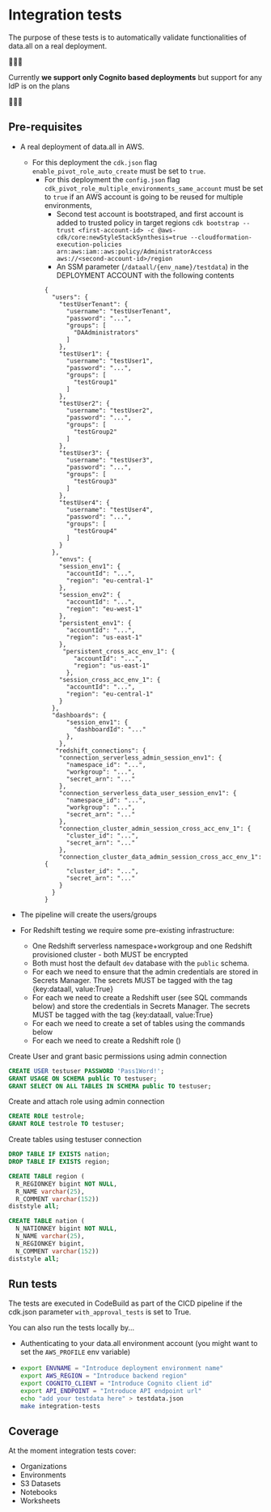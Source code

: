 # Integration tests

The purpose of these tests is to automatically validate functionalities of data.all on a real deployment.

🚨🚨🚨

Currently **we support only Cognito based deployments** but support for any IdP is on the plans

🚨🚨🚨

## Pre-requisites

- A real deployment of data.all in AWS. 
     - For this deployment the `cdk.json` flag `enable_pivot_role_auto_create` must be set to `true`.
       - For this deployment the `config.json` flag `cdk_pivot_role_multiple_environments_same_account` must be set to `true` if an AWS account is going to be reused for multiple environments,
         - Second test account is bootstraped, and first account is added to trusted policy in target regions
          ```cdk bootstrap --trust <first-account-id> -c @aws-cdk/core:newStyleStackSynthesis=true --cloudformation-execution-policies arn:aws:iam::aws:policy/AdministratorAccess aws://<second-account-id>/region```
         - An SSM parameter (`/dataall/{env_name}/testdata`) in the DEPLOYMENT ACCOUNT with the following contents
          ```
          {
            "users": {
              "testUserTenant": {
                "username": "testUserTenant",
                "password": "...",
                "groups": [
                  "DAAdministrators"
                ]
              },
              "testUser1": {
                "username": "testUser1",
                "password": "...",
                "groups": [
                  "testGroup1"
                ]
              },
              "testUser2": {
                "username": "testUser2",
                "password": "...",
                "groups": [
                  "testGroup2"
                ]
              },
              "testUser3": {
                "username": "testUser3",
                "password": "...",
                "groups": [
                  "testGroup3"
                ]
              },
              "testUser4": {
                "username": "testUser4",
                "password": "...",
                "groups": [
                  "testGroup4"
                ]
              }
            },
              "envs": {
              "session_env1": {
                "accountId": "...",
                "region": "eu-central-1"
              },
              "session_env2": {
                "accountId": "...",
                "region": "eu-west-1"
              },
              "persistent_env1": {
                "accountId": "...",
                "region": "us-east-1"
              },
               "persistent_cross_acc_env_1": {
                  "accountId": "...",
                  "region": "us-east-1"
                },
              "session_cross_acc_env_1": {
                "accountId": "...",
                "region": "eu-central-1"
              }
            },
            "dashboards": {
                "session_env1": {
                  "dashboardId": "..."
                },
              },
             "redshift_connections": {
              "connection_serverless_admin_session_env1": {
                "namespace_id": "...",
                "workgroup": "...",
                "secret_arn": "..."
              },
              "connection_serverless_data_user_session_env1": {
                "namespace_id": "...",
                "workgroup": "...",
                "secret_arn": "..."
              },
              "connection_cluster_admin_session_cross_acc_env_1": {
                "cluster_id": "...",
                "secret_arn": "..."
              },
              "connection_cluster_data_admin_session_cross_acc_env_1": {
                "cluster_id": "...",
                "secret_arn": "..."
              }
            }
          }
          ```

- The pipeline will create the users/groups
- For Redshift testing we require some pre-existing infrastructure:
  - One Redshift serverless namespace+workgroup and one Redshift provisioned cluster - both MUST be encrypted
  - Both must host the default `dev` database with the `public` schema.
  - For each we need to ensure that the admin credentials are stored in Secrets Manager. The secrets MUST be tagged with the tag {key:dataall, value:True}
  - For each we need to create a Redshift user (see SQL commands below) and store the credentials in Secrets Manager. The secrets MUST be tagged with the tag {key:dataall, value:True}
  - For each we need to create a set of tables using the commands below
  - For each we need to create a Redshift role ()

Create User and grant basic permissions using admin connection
```sql
CREATE USER testuser PASSWORD 'Pass1Word!';
GRANT USAGE ON SCHEMA public TO testuser;
GRANT SELECT ON ALL TABLES IN SCHEMA public TO testuser;
```

Create and attach role using admin connection
```sql
CREATE ROLE testrole;
GRANT ROLE testrole TO testuser;
```

Create tables using testuser connection
```sql
DROP TABLE IF EXISTS nation;
DROP TABLE IF EXISTS region;

CREATE TABLE region (
  R_REGIONKEY bigint NOT NULL,
  R_NAME varchar(25),
  R_COMMENT varchar(152))
diststyle all;

CREATE TABLE nation (
  N_NATIONKEY bigint NOT NULL,
  N_NAME varchar(25),
  N_REGIONKEY bigint,
  N_COMMENT varchar(152))
diststyle all;
```

## Run tests

The tests are executed in CodeBuild as part of the CICD pipeline if the cdk.json parameter `with_approval_tests` is set
to True.

You can also run the tests locally by...

* Authenticating to your data.all environment account (you might want to set the `AWS_PROFILE` env variable)

* ```bash
  export ENVNAME = "Introduce deployment environment name"
  export AWS_REGION = "Introduce backend region"
  export COGNITO_CLIENT = "Introduce Cognito client id"
  export API_ENDPOINT = "Introduce API endpoint url"
  echo "add your testdata here" > testdata.json 
  make integration-tests
  ```

## Coverage

At the moment integration tests cover:
- Organizations
- Environments
- S3 Datasets
- Notebooks
- Worksheets